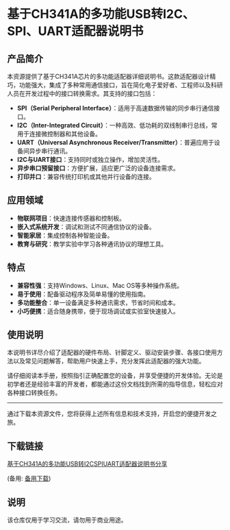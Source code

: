 # 基于CH341A的多功能USB转I2C、SPI、UART适配器说明书

## 产品简介

本资源提供了基于CH341A芯片的多功能适配器详细说明书。这款适配器设计精巧，功能强大，集成了多种常用通信接口，旨在简化电子爱好者、工程师以及科研人员在开发过程中的接口转换需求。其支持的接口包括：

- **SPI（Serial Peripheral Interface）**：适用于高速数据传输的同步串行通信接口。
- **I2C（Inter-Integrated Circuit）**：一种高效、低功耗的双线制串行总线，常用于连接微控制器和其他设备。
- **UART（Universal Asynchronous Receiver/Transmitter）**：普遍应用于设备间异步串行通讯。
- **I2C与UART接口**：支持同时或独立操作，增加灵活性。
- **异步串口预留接口**：方便扩展，适应更广泛的设备连接需求。
- **打印并口**：兼容传统打印机或其他并行设备的连接。

## 应用领域

- **物联网项目**：快速连接传感器和控制板。
- **嵌入式系统开发**：调试和测试不同通信协议的设备。
- **智能家居**：集成控制各种智能设备。
- **教育与研究**：教学实验中学习各种通讯协议的理想工具。

## 特点

- **兼容性强**：支持Windows、Linux、Mac OS等多种操作系统。
- **易于使用**：配备驱动程序及简单易懂的使用指南。
- **多功能整合**：单一设备满足多种通讯需求，节省时间和成本。
- **小巧便携**：适合随身携带，便于现场调试或实验室快速接入。

## 使用说明

本说明书详尽介绍了适配器的硬件布局、针脚定义、驱动安装步骤、各接口使用方法以及常见问题解答，帮助用户快速上手，充分发挥此适配器的强大功能。

请仔细阅读本手册，按照指引正确配置您的设备，并享受便捷的开发体验。无论是初学者还是经验丰富的开发者，都能通过这份文档找到所需的指导信息，轻松应对各种接口转换任务。

---

通过下载本资源文件，您将获得上述所有信息和技术支持，开启您的便捷开发之旅。

## 下载链接
[基于CH341A的多功能USB转I2CSPIUART适配器说明书分享](https://pan.quark.cn/s/631b98c8c084) 

(备用: [备用下载](https://pan.baidu.com/s/1uTsNITDC726JR5DylcnMWw?pwd=1234))

## 说明

该仓库仅用于学习交流，请勿用于商业用途。
